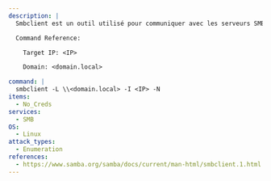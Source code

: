 ```yaml
---
description: |
  Smbclient est un outil utilisé pour communiquer avec les serveurs SMB. La commande suivante permet de lister tous les partages disponibles sur le serveur cible en utilisant une connexion anonyme.

  Command Reference:

  	Target IP: <IP>

  	Domain: <domain.local>

command: |
  smbclient -L \\<domain.local> -I <IP> -N
items:
  - No_Creds
services:
  - SMB
OS:
  - Linux
attack_types:
  - Enumeration
references:
  - https://www.samba.org/samba/docs/current/man-html/smbclient.1.html
---
```

